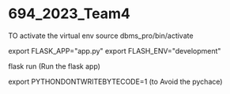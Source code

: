 # 694_2023_Team4

TO activate the virtual env
source dbms_pro/bin/activate

export FLASK_APP="app.py"
export FLASH_ENV="development"

flask run  (Run the flask app)

export PYTHONDONTWRITEBYTECODE=1 (to Avoid the pychace)

